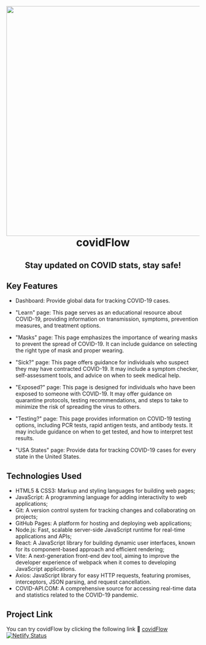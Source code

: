 <h1 align="center">
  <br>
    <img src="https://covidflow.netlify.app/logo.png" width="600">
  <br>
  covidFlow
  <br>
</h1>

<h2 align="center">Stay updated on COVID stats, stay safe!</h2>

## Key Features

- Dashboard: Provide global data for tracking COVID-19 cases.

- "Learn" page: This page serves as an educational resource about COVID-19, providing information on transmission, symptoms, prevention measures, and treatment options.

- "Masks" page: This page emphasizes the importance of wearing masks to prevent the spread of COVID-19. It can include guidance on selecting the right type of mask and proper wearing.

- "Sick?" page: This page offers guidance for individuals who suspect they may have contracted COVID-19. It may include a symptom checker, self-assessment tools, and advice on when to seek medical help.

- "Exposed?" page: This page is designed for individuals who have been exposed to someone with COVID-19. It may offer guidance on quarantine protocols, testing recommendations, and steps to take to minimize the risk of spreading the virus to others.

- "Testing?" page: This page provides information on COVID-19 testing options, including PCR tests, rapid antigen tests, and antibody tests. It may include guidance on when to get tested, and how to interpret test results.

- "USA States" page:  Provide data for tracking COVID-19 cases for every state in the United States.


## Technologies Used

- HTML5 & CSS3: Markup and styling languages for building web pages;
- JavaScript: A programming language for adding interactivity to web applications;
- Git: A version control system for tracking changes and collaborating on projects;
- GitHub Pages: A platform for hosting and deploying web applications;
- Node.js: Fast, scalable server-side JavaScript runtime for real-time applications and APIs;
- React: A JavaScript library for building dynamic user interfaces, known for its component-based approach and efficient rendering;
- Vite: A next-generation front-end dev tool, aiming to improve the developer experience of webpack when it comes to developing JavaScript applications.
- Axios: JavaScript library for easy HTTP requests, featuring promises, interceptors, JSON parsing, and request cancellation.
- COVID-API.COM: A comprehensive source for accessing real-time data and statistics related to the COVID-19 pandemic.

## Project Link

You can try covidFlow by clicking the following link :link: [covidFlow](https://covidflow.netlify.app/) <br/>
[![Netlify Status](https://api.netlify.com/api/v1/badges/9c537389-6e6d-4703-ac14-32907beb2ce5/deploy-status)](https://app.netlify.com/sites/covidflow/deploys)

